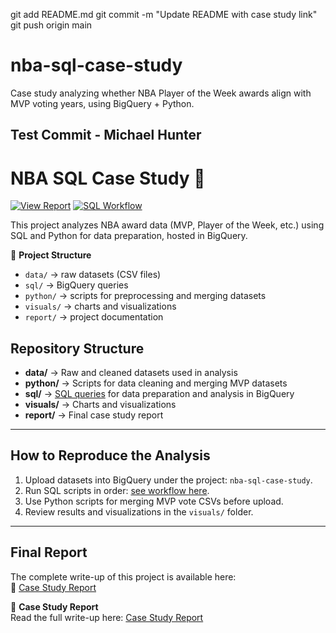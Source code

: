 git add README.md
git commit -m "Update README with case study link"
git push origin main
# nba-sql-case-study
Case study analyzing whether NBA Player of the Week awards align with MVP voting years, using BigQuery + Python.
## Test Commit - Michael Hunter
# NBA SQL Case Study 🏀

[![View Report](https://img.shields.io/badge/📄%20Case%20Study-Read%20Now-blue)](report/case_study.md)
[![SQL Workflow](https://img.shields.io/badge/🛠️%20SQL-Workflow-orange)](sql)



This project analyzes NBA award data (MVP, Player of the Week, etc.) using SQL and Python for data preparation, hosted in BigQuery.

📂 **Project Structure**
- `data/` → raw datasets (CSV files)
- `sql/` → BigQuery queries
- `python/` → scripts for preprocessing and merging datasets
- `visuals/` → charts and visualizations
- `report/` → project documentation

## Repository Structure

- **data/** → Raw and cleaned datasets used in analysis  
- **python/** → Scripts for data cleaning and merging MVP datasets  
- **sql/** → [SQL queries](sql/README.md) for data preparation and analysis in BigQuery  
- **visuals/** → Charts and visualizations  
- **report/** → Final case study report  

---

## How to Reproduce the Analysis
1. Upload datasets into BigQuery under the project: `nba-sql-case-study`.
2. Run SQL scripts in order: [see workflow here](sql/README.md).
3. Use Python scripts for merging MVP vote CSVs before upload.
4. Review results and visualizations in the `visuals/` folder.

---

## Final Report
The complete write-up of this project is available here:  
📄 [Case Study Report](report/case_study.md)


📖 **Case Study Report**  
Read the full write-up here: [Case Study Report](report/case_study.md)
